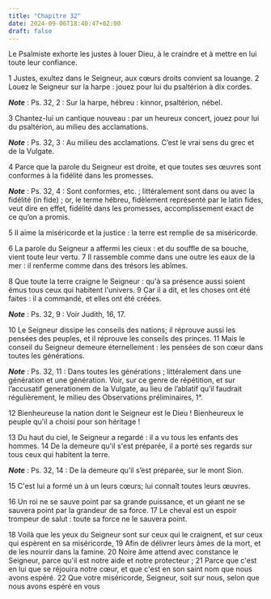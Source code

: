 ```yaml
---
title: "Chapitre 32"
date: 2024-09-06T18:40:47+02:00
draft: false
---
```



Le Psalmiste exhorte les justes à louer Dieu, à le craindre et à mettre en lui toute leur confiance.


1 Justes, exultez dans le Seigneur, aux cœurs droits convient sa louange. 2 Louez le Seigneur sur la harpe : jouez pour lui du psaltérion à dix cordes.

***Note*** :  Ps. 32, 2 : Sur la harpe, hébreu : kinnor, psaltérion, nébel.

3 Chantez-lui un cantique nouveau : par un heureux concert, jouez pour lui du psaltérion, au milieu des acclamations.

***Note*** :  Ps. 32, 3 : Au milieu des acclamations. C’est le vrai sens du grec et de la Vulgate.


4 Parce que la parole du Seigneur est droite, et que toutes ses œuvres sont conformes à la fidélité dans les promesses.

***Note*** :  Ps. 32, 4 : Sont conformes, etc. ; littéralement sont dans ou avec la fidélité (in fide) ; or, le terme hébreu, fidèlement représenté par le latin fides, veut dire en effet, fidélité dans les promesses, accomplissement exact de ce qu’on a promis.

5 Il aime la miséricorde et la justice : la terre est remplie de sa miséricorde.


6 La parole du Seigneur a affermi les cieux : et du souffle de sa bouche, vient toute leur vertu. 7 Il rassemble comme dans une outre les eaux de la mer : il renferme comme dans des trésors les abîmes.


8 Que toute la terre craigne le Seigneur : qu'à sa présence aussi soient émus tous ceux qui habitent l'univers. 9 Car il a dit, et les choses ont été faites : il a commandé, et elles ont été créées.

***Note*** :  Ps. 32, 9 : Voir Judith, 16, 17.


10 Le Seigneur dissipe les conseils des nations; il réprouve aussi les pensées des peuples, et il réprouve les conseils des princes. 11 Mais le conseil du Seigneur demeure éternellement : les pensées de son cœur dans toutes les générations.

***Note*** :  Ps. 32, 11 : Dans toutes les générations ; littéralement dans une génération et une génération. Voir, sur ce genre de répétition, et sur l’accusatif generationem de la Vulgate, au lieu de l’ablatif qu’il faudrait régulièrement, le milieu des Observations préliminaires, 1°.

12 Bienheureuse la nation dont le Seigneur est le Dieu ! Bienheureux le peuple qu'il a choisi pour son héritage !


13 Du haut du ciel, le Seigneur a regardé : il a vu tous les enfants des hommes. 14 De la demeure qu'il s'est préparée, il a porté ses regards sur tous ceux qui habitent la terre.

***Note*** :  Ps. 32, 14 : De la demeure qu’il s’est préparée, sur le mont Sion.

15 C'est lui a formé un à un leurs cœurs; lui connaît toutes leurs œuvres.


16 Un roi ne se sauve point par sa grande puissance, et un géant ne se sauvera point par la grandeur de sa force. 17 Le cheval est un espoir trompeur de salut : toute sa force ne le sauvera point.


18 Voilà que les yeux du Seigneur sont sur ceux qui le craignent, et sur ceux qui espèrent en sa miséricorde, 19 Afin de délivrer leurs âmes de la mort, et de les nourrir dans la famine. 20 Noire âme attend avec constance le Seigneur, parce qu'il est notre aide et notre protecteur ; 21 Parce que c'est en lui que se réjouira notre cœur, et que c'est en son saint nom que nous avons espéré. 22 Que votre miséricorde, Seigneur, soit sur nous, selon que nous avons espéré en vous

